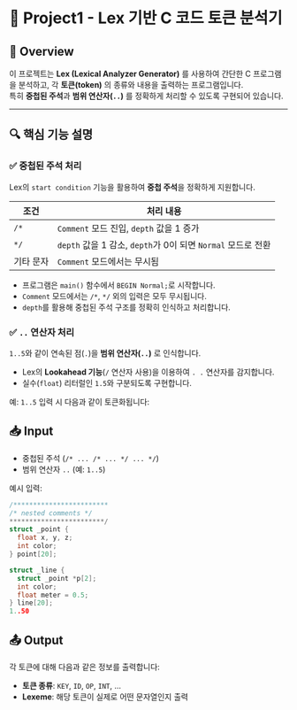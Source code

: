 
# 📘 Project1 - Lex 기반 C 코드 토큰 분석기

## 🧾 Overview

이 프로젝트는 **Lex (Lexical Analyzer Generator)** 를 사용하여 간단한 C 프로그램을 분석하고, 각 **토큰(token)** 의 종류와 내용을 출력하는 프로그램입니다.  
특히 **중첩된 주석**과 **범위 연산자(`..`)** 를 정확하게 처리할 수 있도록 구현되어 있습니다.

---


## 🔍 핵심 기능 설명

### ✅ 중첩된 주석 처리

Lex의 `start condition` 기능을 활용하여 **중첩 주석**을 정확하게 지원합니다.

| 조건     | 처리 내용                                           |
|----------|-----------------------------------------------------|
| `/*`     | `Comment` 모드 진입, `depth` 값을 1 증가             |
| `*/`     | `depth` 값을 1 감소, `depth`가 0이 되면 `Normal` 모드로 전환 |
| 기타 문자 | `Comment` 모드에서는 무시됨                         |

- 프로그램은 `main()` 함수에서 `BEGIN Normal;`로 시작합니다.
- `Comment` 모드에서는 `/*`, `*/` 외의 입력은 모두 무시됩니다.
- `depth`를 활용해 중첩된 주석 구조를 정확히 인식하고 처리합니다.

### ✅ `..` 연산자 처리

`1..5`와 같이 연속된 점(`.`)을 **범위 연산자(`..`)** 로 인식합니다.

- Lex의 **Lookahead 기능**(`/` 연산자 사용)을 이용하여 `. .` 연산자를 감지합니다.
- 실수(`float`) 리터럴인 `1.5`와 구분되도록 구현합니다.

예: `1..5` 입력 시 다음과 같이 토큰화됩니다:

## 📥 Input

- 중첩된 주석 (`/* ... /* ... */ ... */`)
- 범위 연산자 `..` (예: `1..5`)


예시 입력:

```c
/************************
/* nested comments */
************************/
struct _point {
  float x, y, z;
  int color;
} point[20];

struct _line {
  struct _point *p[2];
  int color;
  float meter = 0.5;
} line[20];
1..50

```
## 📤 Output

각 토큰에 대해 다음과 같은 정보를 출력합니다:

- **토큰 종류**: `KEY`, `ID`, `OP`, `INT`, ...
- **Lexeme**: 해당 토큰이 실제로 어떤 문자열인지 출력
